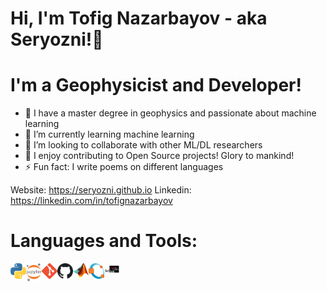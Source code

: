 # Hi, I'm Tofig Nazarbayov - aka Seryozni!👋

# I'm a Geophysicist and Developer!

- 🔭 I have a master degree in geophysics and passionate about machine learning
- 🌱 I’m currently learning machine learning 
- 👯 I’m looking to collaborate with other ML/DL researchers
- 🥅 I enjoy contributing to Open Source projects! Glory to mankind!
- ⚡ Fun fact: I write poems on different languages

Website: https://seryozni.github.io
Linkedin: https://linkedin.com/in/tofignazarbayov

# Languages and Tools:

<img align="left" alt="Python" width="25px" src="img/python.png" />
<img align="left" alt="Jupyter" width="25px" src="img/jupyter.png" />
<img align="left" alt="Git" width="25px" src="img/git.png" />
<img align="left" alt="Github" width="25px" src="img/github.png" />
<img align="left" alt="Matlab" width="25px" src="img/matlab.png" />
<img align="left" alt="Octave" width="25px" src="img/octave.png" />
<img align="left" alt="Scilab" width="25px" src="img/scilab.png" />